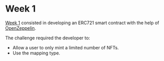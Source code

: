 # Week 1

[Week 1](https://docs.alchemy.com/docs/how-to-develop-an-nft-smart-contract-erc721-with-alchemy) consisted in developing an ERC721 smart contract with the help of [OpenZeppelin](https://docs.openzeppelin.com/).

The challenge required the developer to:

- Allow a user to only mint a limited number of NFTs.
- Use the mapping type.
